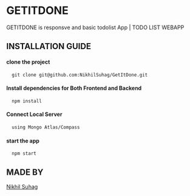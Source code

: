 # GETITDONE
GETITDONE is responsve and basic todolist App | TODO LIST WEBAPP

## INSTALLATION GUIDE

#### clone the project
```
  git clone git@github.com:NikhilSuhag/GetItDone.git
```

#### Install dependencies for Both Frontend and Backend
```
  npm install
```

#### Connect Local Server
```
  using Mongo Atlas/Compass
```

#### start the app
```
  npm start
```

## MADE BY

[Nikhil Suhag](https://github.com/NikhilSuhag)
